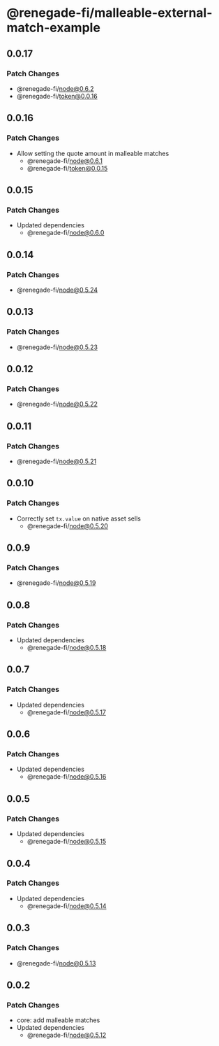 # @renegade-fi/malleable-external-match-example

## 0.0.17

### Patch Changes

- @renegade-fi/node@0.6.2
- @renegade-fi/token@0.0.16

## 0.0.16

### Patch Changes

- Allow setting the quote amount in malleable matches
  - @renegade-fi/node@0.6.1
  - @renegade-fi/token@0.0.15

## 0.0.15

### Patch Changes

- Updated dependencies
  - @renegade-fi/node@0.6.0

## 0.0.14

### Patch Changes

- @renegade-fi/node@0.5.24

## 0.0.13

### Patch Changes

- @renegade-fi/node@0.5.23

## 0.0.12

### Patch Changes

- @renegade-fi/node@0.5.22

## 0.0.11

### Patch Changes

- @renegade-fi/node@0.5.21

## 0.0.10

### Patch Changes

- Correctly set `tx.value` on native asset sells
  - @renegade-fi/node@0.5.20

## 0.0.9

### Patch Changes

- @renegade-fi/node@0.5.19

## 0.0.8

### Patch Changes

- Updated dependencies
  - @renegade-fi/node@0.5.18

## 0.0.7

### Patch Changes

- Updated dependencies
  - @renegade-fi/node@0.5.17

## 0.0.6

### Patch Changes

- Updated dependencies
  - @renegade-fi/node@0.5.16

## 0.0.5

### Patch Changes

- Updated dependencies
  - @renegade-fi/node@0.5.15

## 0.0.4

### Patch Changes

- Updated dependencies
  - @renegade-fi/node@0.5.14

## 0.0.3

### Patch Changes

- @renegade-fi/node@0.5.13

## 0.0.2

### Patch Changes

- core: add malleable matches
- Updated dependencies
  - @renegade-fi/node@0.5.12

